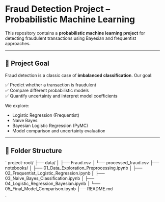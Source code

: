 # Fraud Detection Project – Probabilistic Machine Learning

This repository contains a **probabilistic machine learning project** for detecting fraudulent transactions using Bayesian and frequentist approaches.

---

## 🚀 Project Goal

Fraud detection is a classic case of **imbalanced classification**. Our goal:

✅ Predict whether a transaction is fraudulent  
✅ Compare different probabilistic models  
✅ Quantify uncertainty and interpret model coefficients

We explore:
- Logistic Regression (Frequentist)
- Naive Bayes
- Bayesian Logistic Regression (PyMC)
- Model comparison and uncertainty evaluation

---

## 📂 Folder Structure

`
project-root/
├── data/
│ ├── Fraud.csv
│ └── processed_fraud.csv
├── notebooks/
│ ├── 01_Data_Exploration_Preprocessing.ipynb
│ ├── 02_Frequentist_Logistic_Regression.ipynb
│ ├── 03_Naive_Bayes_Classification.ipynb
│ ├── 04_Logistic_Regression_Bayesian.ipynb
│ └── 05_Final_Model_Comparison.ipynb
├── README.md

`